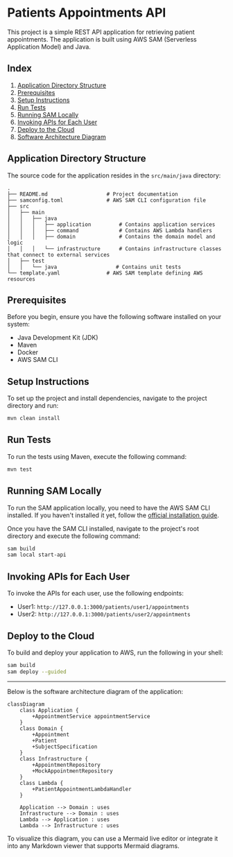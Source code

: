 # Patients Appointments API

This project is a simple REST API application for retrieving patient appointments. The application is built using AWS SAM (Serverless Application Model) and Java.

## Index

1. [Application Directory Structure](#application-directory-structure)
2. [Prerequisites](#prerequisites)
3. [Setup Instructions](#setup-instructions)
4. [Run Tests](#run-tests)
5. [Running SAM Locally](#running-sam-locally)
6. [Invoking APIs for Each User](#invoking-apis-for-each-user)
7. [Deploy to the Cloud](#deploy-to-the-cloud)
8. [Software Architecture Diagram](#software-architecture-diagram)

## Application Directory Structure

The source code for the application resides in the `src/main/java` directory:

```
.
├── README.md                   # Project documentation
├── samconfig.toml              # AWS SAM CLI configuration file
├── src
│   ├── main
│   │   ├── java
│   │   │   ├── application         # Contains application services
│   │   │   ├── command             # Contains AWS Lambda handlers
│   │   │   ├── domain              # Contains the domain model and logic
│   │   │   └── infrastructure      # Contains infrastructure classes that connect to external services
│   ├── test
│   │   └── java                   # Contains unit tests
└── template.yaml               # AWS SAM template defining AWS resources
```

## Prerequisites

Before you begin, ensure you have the following software installed on your system:

- Java Development Kit (JDK)
- Maven
- Docker
- AWS SAM CLI

## Setup Instructions

To set up the project and install dependencies, navigate to the project directory and run:

```bash
mvn clean install
```

## Run Tests

To run the tests using Maven, execute the following command:

```bash
mvn test
```

## Running SAM Locally

To run the SAM application locally, you need to have the AWS SAM CLI installed. If you haven't installed it yet, follow the [official installation guide](https://docs.aws.amazon.com/serverless-application-model/latest/developerguide/serverless-sam-cli-install.html).

Once you have the SAM CLI installed, navigate to the project's root directory and execute the following command:

```bash
sam build
sam local start-api
```

## Invoking APIs for Each User

To invoke the APIs for each user, use the following endpoints:

- User1: `http://127.0.0.1:3000/patients/user1/appointments`
- User2: `http://127.0.0.1:3000/patients/user2/appointments`

## Deploy to the Cloud

To build and deploy your application to AWS, run the following in your shell:

```bash
sam build
sam deploy --guided
```

---

Below is the software architecture diagram of the application:

```mermaid
classDiagram
    class Application {
        +AppointmentService appointmentService
    }
    class Domain {
        +Appointment
        +Patient
        +SubjectSpecification
    }
    class Infrastructure {
        +AppointmentRepository
        +MockAppointmentRepository
    }
    class Lambda {
        +PatientAppointmentLambdaHandler
    }

    Application --> Domain : uses
    Infrastructure --> Domain : uses
    Lambda --> Application : uses
    Lambda --> Infrastructure : uses
```

To visualize this diagram, you can use a Mermaid live editor or integrate it into any Markdown viewer that supports Mermaid diagrams.
